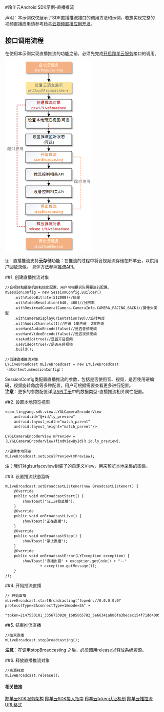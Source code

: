 #羚羊云Android SDK示例-直播推流

声明：本示例仅仅展示了SDK直播推流接口的调用方法和示例，若想实现完整的视频直播应用请参考[羚羊云视频直播应用开发](http://doc.topvdn.com/api/index.html#!public-doc/appfunc_livevideo.md)。

## 接口调用流程
在使用本示例实现直播推流的功能之前，必须先完成[开启羚羊云服务](http://doc.topvdn.com/api/#!public-doc/SDK-Android/android_guide_cloudservice.md)接口的调用。

![Alt text](./../images/callflow_livepush_android.png "直播推流接口调用流程")

`注`：直播推流支持**云存储**功能：在推流的过程中将音视频流存储在羚羊云，以供用户回放录像。 具体方法参照[推流API](http://doc.topvdn.com/api/index.html#!public-doc/SDK-Android/android_api_livepush.md)。

##1. 创建直播推流对象

```
//音视频和摄像机的初始化配置，用户可根据实际需要进行配置。
mSessionConfig = new SessionConfig.Builder()
	.withVideoBitrate(512000)//码率
	.withVideoResolution(640, 480)//分辨率  
    .withDesireadCamera(Camera.CameraInfo.CAMERA_FACING_BACK)//摄像头类型
	.withCameraDisplayOrientation(90)//旋转角度
	.withAudioChannels(1)//声道 1单声道  2双声道
	.useHardAudioEncode(false)//是否音频硬编
	.useHardVideoEncode(false)//是否视频硬编
	.useAudio(true)//是否开启音频
    .useVideo(true)//是否开启视频
	.build();
    
//创建直播推流对象
LYLiveBroadcast mLiveBroadcast = new LYLiveBroadcast（mContext,mSessionConfig）；
```
SessionConfig类配置直播推流的参数，包括是否使用音、视频，是否使用硬编码，视频旋转角度等多种配置，用户可根据需要查看更多进行配置。<br>
**注意**：更多的参数配置详见[API手册](http://doc.topvdn.com/api/index.html#!public-doc/SDK-Android/android_api_datatype.md "Android API")中的数据类型-直播推流相关属性配置。

##2. 设置本地预览视图
```
<com.lingyang.sdk.view.LYGLCameraEncoderView
    android:id="@+id/ly_preview"
    android:layout_width="match_parent"
    android:layout_height="match_parent"/>

LYGLCameraEncoderView mPreview = (LYGLCameraEncoderView)findViewById(R.id.ly_preview);

//设置本地预览
mLiveBroadcast.setLocalPreview(mPreview);
```
注：我们对glsurfaceview封装了的自定义View，用来预览本地采集的图像。

##3. 设置推流状态监听
```
mLiveBroadcast.setBroadcastListener(new BroadcastListener() {
	@Override
	public void onBroadcastStart() {
		showToast("马上开始直播");
	}
	@Override
	public void onBroadcastLive() {
		showToast("正在直播");
	}
	@Override
	public void onBroadcastStop() {
		showToast("停止直播");
	}
	@Override
	public void onBroadcastError(LYException exception) {
		showToast("直播出错" + exception.getCode() + "--"
				+ exception.getMessage());
	}
});
```

##4. 开始推流直播
```
// 开始直播		
mLiveBroadcast.startBroadcasting("topvdn://0.0.0.0:0?protocolType=2&connectType=1&mode=2&" +
    		"token=2147550101_3356753920_1685865782_5e66341ab86fa3becec154f71dd4095f");
```

##5. 结束推流直播
```
//结束直播
mLiveBroadcast.stopBroadcasting();
```
**注意**：在调用stopBroadcasting 之后，必须调用release以释放系统资源。

##6. 释放直播推流对象
```
//资源释放
mLiveBroadcast.release();
```

#### 相关链接
[羚羊云SDK服务架构](http://doc.topvdn.com/api/index.html#!public-doc/start_archit.md)
[羚羊云SDK接入指南](http://doc.topvdn.com/api/index.html#!public-doc/start_joinup.md)
[羚羊云token认证机制](http://doc.topvdn.com/api/index.html#!public-doc/token_format.md)
[羚羊云推拉流URL格式](http://doc.topvdn.com/api/index.html#!public-doc/url_format.md)
